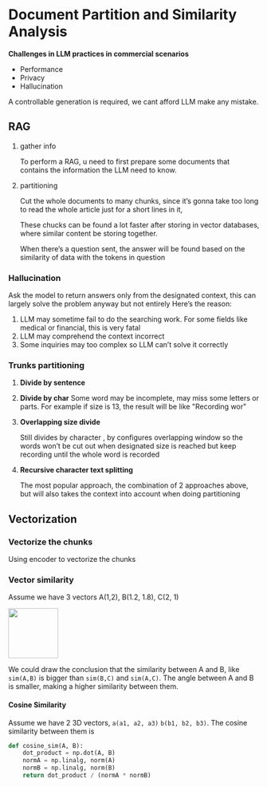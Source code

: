 # Document Partition and Similarity Analysis

**Challenges in LLM practices in commercial scenarios**

- Performance
- Privacy
- Hallucination

A controllable generation is required, we cant afford LLM make any mistake.

## RAG

1. gather info

   To perform a RAG, u need to first prepare some documents that contains the information the LLM need to know.

2. partitioning

   Cut the whole documents to many chunks, since it’s gonna take too long to read the whole article just for a short
   lines in it,

   These chucks can be found a lot faster after storing in vector databases, where similar content be storing together.

   When there’s a question sent, the answer will be found based on the similarity of data with the tokens in question

### Hallucination

Ask the model to return answers only from the designated context, this can largely solve the problem anyway but not
entirely
Here’s the reason:

1. LLM may sometime fail to do the searching work. For some fields like medical or financial, this is very fatal
2. LLM may comprehend the context incorrect
3. Some inquiries may too complex so LLM can’t solve it correctly

### Trunks partitioning

1. **Divide by sentence**

2. **Divide by char**
   Some word may be incomplete, may miss some letters or parts.
   For example if size is 13, the result will be like "Recording wor"

3. **Overlapping size divide**

   Still divides by character , by configures overlapping window so the words won’t be cut out when designated size is
   reached but keep recording until the whole word is recorded

4. **Recursive character text splitting**

   The most popular approach, the combination of 2 approaches above, but will also takes the context into account when
   doing partitioning

## Vectorization

### Vectorize the chunks

Using encoder to vectorize the chunks

### Vector similarity

Assume we have 3 vectors A(1,2), B(1.2, 1.8), C(2, 1)

<img height=100 src="https://i.imghippo.com/files/U77nl1722778756.jpg" alt="" border="0">

We could draw the conclusion that the similarity between A and B, like `sim(A,B)` is bigger than `sim(B,C)` and `sim(A,C)`.
The angle between A and B is smaller, making a higher similarity between them.

#### Cosine Similarity 
Assume we have 2 3D vectors, `a(a1, a2, a3)` `b(b1, b2, b3)`. The cosine similarity between them is 
```python
def cosine_sim(A, B):
    dot_product = np.dot(A, B)
    normA = np.linalg, norm(A)
    normB = np.linalg, norm(B)
    return dot_product / (normA * normB)
```